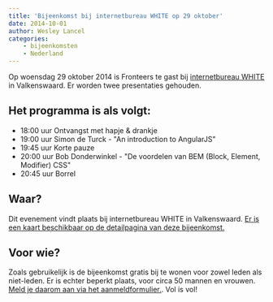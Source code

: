 ```yaml
---
title: 'Bijeenkomst bij internetbureau WHITE op 29 oktober'
date: 2014-10-01
author: Wesley Lancel
categories:
    - bijeenkomsten
    - Nederland
---
```


Op woensdag 29 oktober 2014 is Fronteers te gast bij [internetbureau WHITE](http://www.white.nl) in Valkenswaard. Er worden twee presentaties gehouden.

## Het programma is als volgt:

-   18:00 uur Ontvangst met hapje & drankje
-   19:00 uur Simon de Turck - "An introduction to AngularJS"
-   19:45 uur Korte pauze
-   20:00 uur Bob Donderwinkel - "De voordelen van BEM (Block, Element, Modifier) CSS"
-   20:45 uur Borrel

## Waar?

Dit evenement vindt plaats bij internetbureau WHITE in Valkenswaard. [Er is een kaart beschikbaar op de detailpagina van deze bijeenkomst.](/bijeenkomsten/2014/white)

## Voor wie?

Zoals gebruikelijk is de bijeenkomst gratis bij te wonen voor zowel leden als niet-leden. Er is echter beperkt plaats, voor circa 50 mannen en vrouwen. [Meld je daarom aan via het aanmeldformulier.](/bijeenkomsten/2014/white). Vol is vol!

